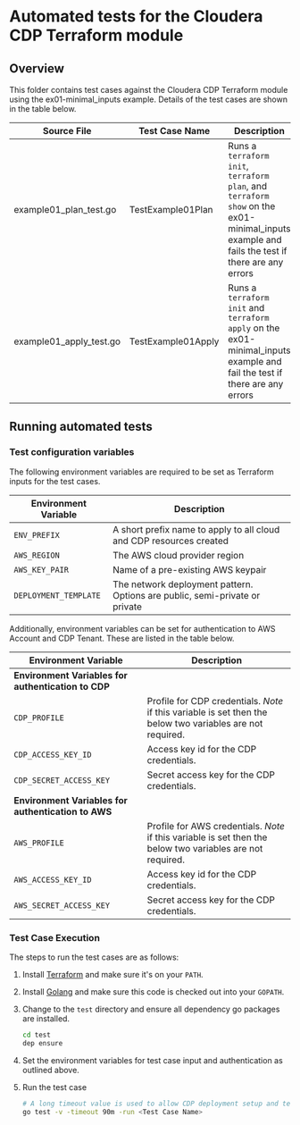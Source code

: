# Automated tests for the Cloudera CDP Terraform module

## Overview

This folder contains test cases against the Cloudera CDP Terraform module using the ex01-minimal_inputs example.
Details of the test cases are shown in the table below.

| Source File | Test Case Name | Description |
|-------------|----------------|-------------|
| example01_plan_test.go | TestExample01Plan | Runs a `terraform init`, `terraform plan`, and `terraform show` on the ex01-minimal_inputs example and fails the test if there are any errors |
| example01_apply_test.go | TestExample01Apply | Runs a `terraform init` and `terraform apply` on the ex01-minimal_inputs example and fail the test if there are any errors |

## Running automated tests

### Test configuration variables

The following environment variables are required to be set as Terraform inputs for the test cases.

| Environment Variable | Description |
|-----------------------|----------------|
| `ENV_PREFIX`          | A short prefix name to apply to all cloud and CDP resources created |
| `AWS_REGION`          | The AWS cloud provider region |
| `AWS_KEY_PAIR`        | Name of a pre-existing AWS keypair |
| `DEPLOYMENT_TEMPLATE` | The network deployment pattern. Options are public, semi-private or private |

Additionally, environment variables can be set for authentication to AWS Account and CDP Tenant. These are listed in the table below.

| Environment Variable | Description |
|-----------------------|----------------|
| **Environment Variables for authentication to CDP** | |
| `CDP_PROFILE`          | Profile for CDP credentials. _Note_ if this variable is set then the below two variables are not required. |
| `CDP_ACCESS_KEY_ID`        | Access key id for the CDP credentials. |
| `CDP_SECRET_ACCESS_KEY` | Secret access key for the CDP credentials. |
| **Environment Variables for authentication to AWS** | |
| `AWS_PROFILE`          | Profile for AWS credentials. _Note_ if this variable is set then the below two variables are not required. |
| `AWS_ACCESS_KEY_ID`        | Access key id for the CDP credentials. |
| `AWS_SECRET_ACCESS_KEY` | Secret access key for the CDP credentials. |

### Test Case Execution

The steps to run the test cases are as follows:

1. Install [Terraform](https://www.terraform.io/) and make sure it's on your `PATH`.
1. Install [Golang](https://golang.org/) and make sure this code is checked out into your `GOPATH`.
1. Change to the `test` directory and ensure all dependency go packages are installed.

    ```bash
    cd test
    dep ensure
   ```

1. Set the environment variables for test case input and authentication as outlined above.
1. Run the test case

    ```bash
    # A long timeout value is used to allow CDP deployment setup and teardown to complete
    go test -v -timeout 90m -run <Test Case Name>
    ```
